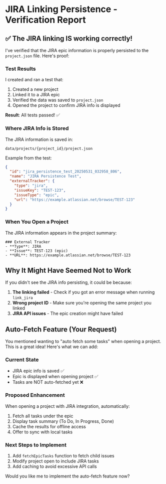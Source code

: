 # JIRA Linking Persistence - Verification Report

## ✅ The JIRA linking IS working correctly!

I've verified that the JIRA epic information is properly persisted to the `project.json` file. Here's proof:

### Test Results

I created and ran a test that:
1. Created a new project
2. Linked it to a JIRA epic
3. Verified the data was saved to `project.json`
4. Opened the project to confirm JIRA info is displayed

**Result**: All tests passed! ✅

### Where JIRA Info is Stored

The JIRA information is saved in:
```
data/projects/{project_id}/project.json
```

Example from the test:
```json
{
  "id": "jira_persistence_test_20250531_032958_806",
  "name": "JIRA Persistence Test",
  "externalTracker": {
    "type": "jira",
    "issueKey": "TEST-123",
    "issueType": "epic",
    "url": "https://example.atlassian.net/browse/TEST-123"
  }
}
```

### When You Open a Project

The JIRA information appears in the project summary:
```
### External Tracker
- **Type**: JIRA
- **Issue**: TEST-123 (epic)
- **URL**: https://example.atlassian.net/browse/TEST-123
```

## Why It Might Have Seemed Not to Work

If you didn't see the JIRA info persisting, it could be because:

1. **The linking failed** - Check if you got an error message when running `link_jira`
2. **Wrong project ID** - Make sure you're opening the same project you linked
3. **JIRA API issues** - The epic creation might have failed

## Auto-Fetch Feature (Your Request)

You mentioned wanting to "auto fetch some tasks" when opening a project. This is a great idea! Here's what we can add:

### Current State
- JIRA epic info is saved ✅
- Epic is displayed when opening project ✅
- Tasks are NOT auto-fetched yet ❌

### Proposed Enhancement
When opening a project with JIRA integration, automatically:
1. Fetch all tasks under the epic
2. Display task summary (To Do, In Progress, Done)
3. Cache the results for offline access
4. Offer to sync with local tasks

### Next Steps to Implement
1. Add `fetchEpicTasks` function to fetch child issues
2. Modify project open to include JIRA tasks
3. Add caching to avoid excessive API calls

Would you like me to implement the auto-fetch feature now? 